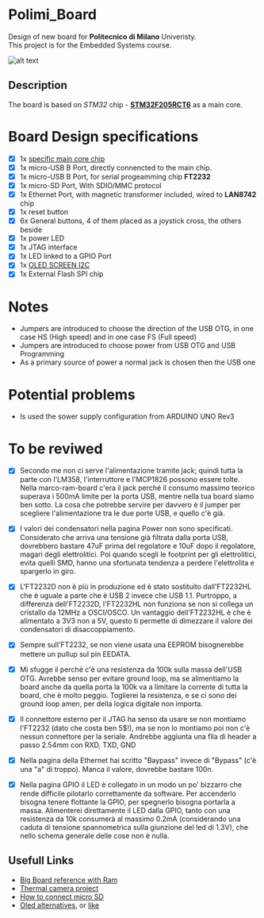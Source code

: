 # Polimi_Board
Design of new board for **Politecnico di Milano** Univeristy. \
This project is for the Embedded Systems course.

![alt text](https://eccmr.org/wp-content/uploads/2021/11/Polimi-logo-colours.jpg)

## Description
The board is based on *STM32* chip - **[STM32F205RCT6](https://www.st.com/resource/en/datasheet/stm32f205rb.pdf)** as a main core.

# Board Design specifications
- [x] 1x [specific main core chip](https://estore.st.com/en/stm32f205rct6-cpn.html)
- [x] 1x micro-USB B Port, directly connencted to the main chip.
- [x] 1x micro-USB B Port, for serial progeamming chip **FT2232**
- [x] 1x micro-SD Port, With SDIO/MMC protocol
- [x] 1x Ethernet Port, with magnetic transformer included, wired to **LAN8742** chip
- [x] 1x reset button
- [x] 6x General buttons, 4 of them placed as a joystick cross, the others beside
- [x] 1x power LED
- [x] 1x JTAG interface
- [x] 1x LED linked to a GPIO Port
- [x] 1x [OLED SCREEN I2C](https://www.az-delivery.de/it/products/0-96zolldisplay)
- [x] 1x External Flash SPI chip

# Notes
- Jumpers are introduced to choose the direction of the USB OTG, in one case HS (High speed) and in one case FS (Full speed)
-  Jumpers are introduced to choose power from USB OTG and USB Programming
- As a primary source of power a normal jack is chosen then the USB one 

# Potential problems
- Is used the sower supply configuration from ARDUINO UNO Rev3

# To be reviwed
- [x] Secondo me non ci serve l'alimentazione tramite jack; quindi tutta la parte con l'LM358, l'interruttore e l'MCP1826 possono essere tolte. Nella marco-ram-board c'era il jack perché il consumo massimo teorico superava i 500mA limite per la porta USB, mentre nella tua board siamo ben sotto. La cosa che potrebbe servire per davvero è il jumper per scegliere l'alimentazione tra le due porte USB, e quello c'è già.

- [x] I valori dei condensatori nella pagina Power non sono specificati. Considerato che arriva una tensione già filtrata dalla porta USB, dovrebbero bastare 47uF prima del regolatore e 10uF dopo il regolatore, magari degli elettrolitici. Poi quando scegli le footprint per gli elettrolitici, evita quelli SMD, hanno una sfortunata tendenza a perdere l'elettrolita e spargerlo in giro.

- [x] L'FT2232D non è più in produzione ed è stato sostituito dall'FT2232HL che è uguale a parte che è USB 2 invece che USB 1.1. Purtroppo, a differenza dell'FT2232D, l'FT2232HL non funziona se non si collega un cristallo da 12MHz a OSCI/OSCO. Un vantaggio dell'FT2232HL è che è alimentato a 3V3 non a 5V, questo ti permette di dimezzare il valore dei condensatori di disaccoppiamento.

- [x] Sempre sull'FT2232, se non viene usata una EEPROM bisognerebbe mettere un pullup sul pin EEDATA.

- [x] Mi sfugge il perché c'è una resistenza da 100k sulla massa dell'USB OTG. Avrebbe senso per evitare ground loop, ma se alimentiamo la board anche da quella porta la 100k va a limitare la corrente di tutta la board, che è molto peggio. Toglierei la resistenza, e se ci sono dei ground loop amen, per della logica digitale non importa.

- [x] Il connettore esterno per il JTAG ha senso da usare se non montiamo l'FT2232 (dato che costa ben 5$!), ma se non lo montiamo poi non c'è nessun connettore per la seriale. Andrebbe aggiunta una fila di header a passo 2.54mm con RXD, TXD, GND

- [x] Nella pagina della Ethernet hai scritto "Baypass" invece di "Bypass" (c'è una "a" di troppo). Manca il valore, dovrebbe bastare 100n.

- [x] Nella pagina GPIO il LED è collegato in un modo un po' bizzarro che rende difficile pilotarlo correttamente da software. Per accenderlo bisogna tenere flottante la GPIO, per spegnerlo bisogna portarla a massa. Alimenterei direttamente il LED dalla GPIO, tanto con una resistenza da 10k consumerà al massimo 0.2mA (considerando una caduta di tensione spannometrica sulla giunzione del led di 1.3V), che nello schema generale delle cose non è nulla.


## Usefull Links
- [Big Board reference with Ram](https://github.com/HEAPLab/marco-ram-board/tree/master)
- [Thermal camera project](https://github.com/fedetft/thermal_camera)
- [How to connect micro SD](https://emanbuc.gitbooks.io/appunti-iot/content/manuscript/sd_card_connection.html)
- [Oled alternatives](https://www.amazon.it/AZDelivery-Display-retroilluminato-Raspberry-gratuito/dp/B078J78R45?ref_=ast_sto_dp&th=1), or [like](https://www.ebay.it/itm/204428760352?itmmeta=01HQXT2FC1579AP9QA0BS3KWXZ&hash=item2f98e75520:g:HqMAAOSw8oZhO3MO)

